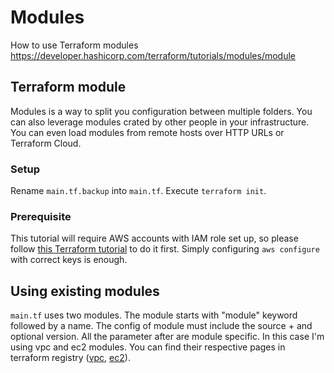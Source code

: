 # Modules

How to use Terraform modules https://developer.hashicorp.com/terraform/tutorials/modules/module

## Terraform module

Modules is a way to split you configuration between multiple folders. You can also leverage modules crated by other people
in your infrastructure. You can even load modules from remote hosts over HTTP URLs or Terraform Cloud.

### Setup

Rename `main.tf.backup` into `main.tf`. Execute `terraform init`.

### Prerequisite 

This tutorial will require AWS accounts with IAM role set up, so please follow [this Terraform tutorial](https://developer.hashicorp.com/terraform/tutorials/aws-get-started/aws-build) to do it first. Simply configuring `aws configure` with correct keys 
is enough.

## Using existing modules

`main.tf` uses two modules. The module starts with "module" keyword followed by a name. The config of module must include 
the source + and optional version. All the parameter after are module specific. In this case I'm using vpc and ec2 modules.
You can find their respective pages in terraform registry ([vpc](https://registry.terraform.io/modules/terraform-aws-modules/vpc/aws/latest), 
[ec2](https://registry.terraform.io/modules/terraform-aws-modules/ec2-instance/aws/latest)).


